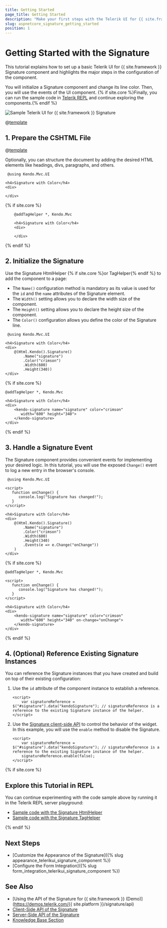 ```yaml
---
title: Getting Started
page_title: Getting Started
description: "Make your first steps with the Telerik UI for {{ site.framework }} Signature component by following a complete step-by-step tutorial."
slug: aspnetcore_signature_getting_started
position: 1
---
```


# Getting Started with the Signature

This tutorial explains how to set up a basic Telerik UI for {{ site.framework }} Signature component and highlights the major steps in the configuration of the component.

You will initialize a Signature component and change its line color. Then, you will use the events of the UI component. {% if site.core %}Finally, you can run the sample code in [Telerik REPL](https://netcorerepl.telerik.com/) and continue exploring the components.{% endif %}

 ![Sample Telerik UI for {{ site.framework }} Signature](./images/signature-getting-started.png)

@[template](/_contentTemplates/core/getting-started-prerequisites.md#repl-component-gs-prerequisites)

## 1. Prepare the CSHTML File

@[template](/_contentTemplates/core/getting-started-directives.md#gs-adding-directives)

Optionally, you can structure the document by adding the desired HTML elements like headings, divs, paragraphs, and others.

```HtmlHelper
 @using Kendo.Mvc.UI

<h4>Signature with Color</h4>
<div>

</div>
```
{% if site.core %}
```TagHelper
    @addTagHelper *, Kendo.Mvc

    <h4>Signature with Color</h4>
    <div>

    </div>
```
{% endif %}

## 2. Initialize the Signature

Use the Signature HtmlHelper {% if site.core %}or TagHelper{% endif %} to add the component to a page:

* The `Name()` configuration method is mandatory as its value is used for the `id` and the `name` attributes of the Signature element.
* The `Width()` setting allows you to declare the width size of the component.
* The `Height()` setting allows you to declare the height size of the component.
* The `Color()` configuration allows you define the color of the Signature line.

```HtmlHelper
 @using Kendo.Mvc.UI

<h4>Signature with Color</h4>
<div>
    @(Html.Kendo().Signature()
        .Name("signature")
        .Color("crimson")
        .Width(600)
        .Height(340))
</div>
```
{% if site.core %}
```TagHelper
@addTagHelper *, Kendo.Mvc

<h4>Signature with Color</h4>
<div>
    <kendo-signature name="signature" color="crimson"
       width="600" height="340">
    </kendo-signature>
</div>
```
{% endif %}


## 3. Handle a Signature Event

The Signature component provides convenient events for implementing your desired logic. In this tutorial, you will use the exposed `Change()` event to log a new entry in the browser's console.

```HtmlHelper
 @using Kendo.Mvc.UI

<script>
   function onChange() {
      console.log("Signature has changed!");
   }
</script>

<h4>Signature with Color</h4>
<div>
    @(Html.Kendo().Signature()
        .Name("signature")
        .Color("crimson")
        .Width(600)
        .Height(340)
        .Events(e => e.Change("onChange"))
    )
</div>
```
{% if site.core %}
```TagHelper
@addTagHelper *, Kendo.Mvc

<script>
   function onChange() {
      console.log("Signature has changed!");
   }
</script>

<h4>Signature with Color</h4>
<div>
    <kendo-signature name="signature" color="crimson"
       width="600" height="340" on-change="onChange">
    </kendo-signature>
</div>
```
{% endif %}


## 4. (Optional) Reference Existing Signature Instances

You can reference the Signature instances that you have created and build on top of their existing configuration:

1. Use the `id` attribute of the component instance to establish a reference.

    ```JS script
    <script>
        var signatureReference = $("#signature").data("kendoSignature"); // signatureReference is a reference to the existing Signature instance of the helper.
    </script>
    ```

1. Use the [Signature client-side API](https://docs.telerik.com/kendo-ui/api/javascript/ui/signature#methods) to control the behavior of the widget. In this example, you will use the `enable` method to disable the Signature.

    ```JS script
    <script>
        var signatureReference = $("#signature").data("kendoSignature"); // signatureReference is a reference to the existing Signature instance of the helper.
        signatureReference.enable(false); 
    </script>
    ```

{% if site.core %}
## Explore this Tutorial in REPL

You can continue experimenting with the code sample above by running it in the Telerik REPL server playground:

* [Sample code with the Signature HtmlHelper](https://netcorerepl.telerik.com/wHkTGRud04S8Qi7v25)
* [Sample code with the Signature TagHelper](https://netcorerepl.telerik.com/cdapwHYd04jIlB8v34)

{% endif %}

## Next Steps

* [Customize the Appearance of the Signature]({% slug appearance_telerikui_signature_component %})
* [Configure the Form Integration]({% slug form_integration_telerikui_signature_component %})

## See Also

* [Using the API of the Signature for {{ site.framework }} (Demo)](https://demos.telerik.com/{{ site.platform }}/signature/api)
* [Client-Side API of the Signature](https://docs.telerik.com/kendo-ui/api/javascript/ui/signature)
* [Server-Side API of the Signature](/api/signature)
* [Knowledge Base Section](/knowledge-base)
